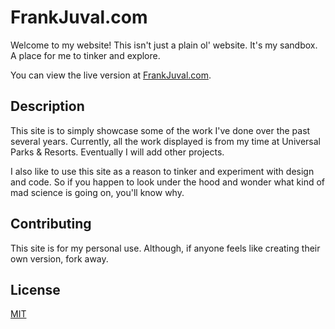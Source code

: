 # FrankJuval.com
Welcome to my website! This isn't just a plain ol' website. It's my sandbox. A place for me to tinker and explore.

You can view the live version at [FrankJuval.com](https://www.frankjuval.com).

## Description
This site is to simply showcase some of the work I've done over the past several years. Currently, all the work displayed is from my time at Universal Parks & Resorts. Eventually I will add other projects.

I also like to use this site as a reason to tinker and experiment with design and code. So if you happen to look under the hood and wonder what kind of mad science is going on, you'll know why. 

## Contributing
This site is for my personal use. Although, if anyone feels like creating their own version, fork away.

## License
[MIT](https://choosealicense.com/licenses/mit/)